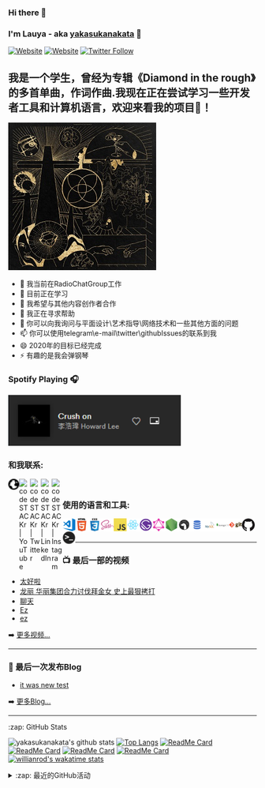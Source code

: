 ### Hi there 👋

<!--
**yakasuakanakata/yakasukanakata** is a ✨ _special_ ✨ repository because its `README.md` (this file) appears on your GitHub profile.

Here are some ideas to get you started:

- 🔭 I’m currently working on ...
- 🌱 I’m currently learning ...
- 👯 我希望与其他内容创作者合作
- 🤔 I’m looking for help with ...
- 💬 Ask me about ...
- 📫 How to reach me: ...
- 😄 Pronouns: ...
- ⚡ Fun fact: ...
-->

### I'm Lauya - aka [yakasukanakata][website] 👋

[![Website](https://forthebadge.com/images/badges/made-with-markdown.svg)]()
[![Website](https://forthebadge.com/images/badges/built-with-love.svg)]()
[![Twitter Follow](https://forthebadge.com/images/badges/ages-12.svg)]()

## 我是一个学生，曾经为专辑《Diamond in the rough》的多首单曲，作词作曲.我现在正在尝试学习一些开发者工具和计算机语言，欢迎来看我的项目🌼！

[![](https://raw.githubusercontent.com/RadioChatGroup-Link/Icon/master/github%20img/dir.jpg) ](https://open.spotify.com/album/6zPGNuCikxTQLI8ZQuHNsQ?si=9amsSnVKRgK6kXFv8ZYz3w)

- 🔭 我当前在RadioChatGroup工作
- 🌱 目前正在学习
- 👯 我希望与其他内容创作者合作
- 🤔 我正在寻求帮助
- 💬 你可以向我询问与平面设计\艺术指导\网络技术和一些其他方面的问题
- 📫 你可以使用telegram\e-mail\twitter\githubIssues的联系到我
- 😄 2020年的目标已经完成
- ⚡ 有趣的是我会弹钢琴

### Spotify Playing 🎧

[<img src="https://raw.githubusercontent.com/RadioChatGroup-Link/Icon/master/github%20img/20201004064129.png" alt="Yuniko Spotify Playing" width="350" />](https://open.spotify.com/user/4p625yvreygxzpy035o7wsvo2)
<!--
<iframe src="https://open.spotify.com/embed/track/4LSPhOVHew694KG2IAA6Ap" width="300" height="380" frameborder="0" allowtransparency="true" allow="encrypted-media"></iframe>
-->
### 和我联系:

[<img align="left" alt="codeSTACKr.com" width="22px" src="https://raw.githubusercontent.com/iconic/open-iconic/master/svg/globe.svg" />][website]
[<img align="left" alt="codeSTACKr | YouTube" width="22px" src="https://cdn.jsdelivr.net/npm/simple-icons@v3/icons/youtube.svg" />][youtube]
[<img align="left" alt="codeSTACKr | Twitter" width="22px" src="https://cdn.jsdelivr.net/npm/simple-icons@v3/icons/twitter.svg" />][twitter]
[<img align="left" alt="codeSTACKr | LinkedIn" width="22px" src="https://cdn.jsdelivr.net/npm/simple-icons@v3/icons/linkedin.svg" />][linkedin]
[<img align="left" alt="codeSTACKr | Instagram" width="22px" src="https://cdn.jsdelivr.net/npm/simple-icons@v3/icons/instagram.svg" />][instagram]

<br />

### 使用的语言和工具:

[<img align="left" alt="Visual Studio Code" width="26px" src="https://raw.githubusercontent.com/github/explore/80688e429a7d4ef2fca1e82350fe8e3517d3494d/topics/visual-studio-code/visual-studio-code.png" />][webdevplaylist]
[<img align="left" alt="HTML5" width="26px" src="https://raw.githubusercontent.com/github/explore/80688e429a7d4ef2fca1e82350fe8e3517d3494d/topics/html/html.png" />][webdevplaylist]
[<img align="left" alt="CSS3" width="26px" src="https://raw.githubusercontent.com/github/explore/80688e429a7d4ef2fca1e82350fe8e3517d3494d/topics/css/css.png" />][cssplaylist]
[<img align="left" alt="Sass" width="26px" src="https://raw.githubusercontent.com/github/explore/80688e429a7d4ef2fca1e82350fe8e3517d3494d/topics/sass/sass.png" />][cssplaylist]
[<img align="left" alt="JavaScript" width="26px" src="https://raw.githubusercontent.com/github/explore/80688e429a7d4ef2fca1e82350fe8e3517d3494d/topics/javascript/javascript.png" />][jsplaylist]
[<img align="left" alt="React" width="26px" src="https://raw.githubusercontent.com/github/explore/80688e429a7d4ef2fca1e82350fe8e3517d3494d/topics/react/react.png" />][reactplaylist]
[<img align="left" alt="Gatsby" width="26px" src="https://raw.githubusercontent.com/github/explore/e94815998e4e0713912fed477a1f346ec04c3da2/topics/gatsby/gatsby.png" />][webdevplaylist]
[<img align="left" alt="GraphQL" width="26px" src="https://raw.githubusercontent.com/github/explore/80688e429a7d4ef2fca1e82350fe8e3517d3494d/topics/graphql/graphql.png" />][webdevplaylist]
[<img align="left" alt="Node.js" width="26px" src="https://raw.githubusercontent.com/github/explore/80688e429a7d4ef2fca1e82350fe8e3517d3494d/topics/nodejs/nodejs.png" />][webdevplaylist]
[<img align="left" alt="Deno" width="26px" src="https://raw.githubusercontent.com/github/explore/361e2821e2dea67711cde99c9c40ed357061cf27/topics/deno/deno.png" />][webdevplaylist]
[<img align="left" alt="SQL" width="26px" src="https://raw.githubusercontent.com/github/explore/80688e429a7d4ef2fca1e82350fe8e3517d3494d/topics/sql/sql.png" />][webdevplaylist]
[<img align="left" alt="MySQL" width="26px" src="https://raw.githubusercontent.com/github/explore/80688e429a7d4ef2fca1e82350fe8e3517d3494d/topics/mysql/mysql.png" />][webdevplaylist]
[<img align="left" alt="MongoDB" width="26px" src="https://raw.githubusercontent.com/github/explore/80688e429a7d4ef2fca1e82350fe8e3517d3494d/topics/mongodb/mongodb.png" />][webdevplaylist]
[<img align="left" alt="Git" width="26px" src="https://raw.githubusercontent.com/github/explore/80688e429a7d4ef2fca1e82350fe8e3517d3494d/topics/git/git.png" />][webdevplaylist]
[<img align="left" alt="GitHub" width="26px" src="https://raw.githubusercontent.com/github/explore/78df643247d429f6cc873026c0622819ad797942/topics/github/github.png" />][webdevplaylist]
[<img align="left" alt="Terminal" width="26px" src="https://raw.githubusercontent.com/github/explore/80688e429a7d4ef2fca1e82350fe8e3517d3494d/topics/terminal/terminal.png" />][webdevplaylist]

<br />
<br />

---

### 📺 最后一部的视频

<!-- YOUTUBE:START -->
- [太好啦](https://www.youtube.com/watch?v=fQl7ADS7cAk)
- [龙丽 华丽集团合力讨伐拜金女 史上最狠拷打](https://www.youtube.com/watch?v=ia4OqygLm7k)
- [聊天](https://www.youtube.com/watch?v=xeP0wNs4UHs)
- [Ez](https://www.youtube.com/watch?v=wTVrr4s0GHI)
- [ez](https://www.youtube.com/watch?v=9i4DVnFFHrI)
<!-- YOUTUBE:END -->

➡️ [更多视频...](https://youtube.com/UCGCiuU5A-CVr0nYg2pbA9Hw)

---

### 📕 最后一次发布Blog

<!-- BLOG-POST-LIST:START -->
- [it was new test](https://dev.to/yakasuakanakata/it-was-new-test-41m2)
<!-- BLOG-POST-LIST:END -->

➡️ [更多Blog...](https://radiochatgroup-link.github.io)

---
  <summary>:zap: GitHub Stats</summary>

  ![yakasukanakata's github stats](https://github-readme-stats.vercel.app/api?username=yakasukanakata&show_icons=true)
  [![Top Langs](https://github-readme-stats.vercel.app/api/top-langs/?username=yakasukanakata&layout=compact)](https://github.com/RadioChatGroup-Link/subscribe)
  [![ReadMe Card](https://github-readme-stats.vercel.app/api/pin/?username=RadioChatGroup-Link&repo=subscribe)](https://github.com/RadioChatGroup-Link/subscribe)
  [![ReadMe Card](https://github-readme-stats.vercel.app/api/pin/?username=RadioChatGroup-Link&repo=RadioChatGroup-Link.github.io)](https://github.com/RadioChatGroup-Link/RadioChatGroup-Link.github.io)
  [![ReadMe Card](https://github-readme-stats.vercel.app/api/pin/?username=RadioChatGroup-Link&repo=pages)](https://github.com/RadioChatGroup-Link/pages)
  [![ReadMe Card](https://github-readme-stats.vercel.app/api/pin/?username=RadioChatGroup-Link&repo=Netch)](https://github.com/RadioChatGroup-Link/Netch)
  [![willianrod's wakatime stats](https://github-readme-stats.vercel.app/api/wakatime?username=yakasukanakata)](https://github.com/yakasukanakata/yakasukanakata)


  


<details>
  <summary>:zap: 最近的GitHub活动</summary>
  
<!--START_SECTION:activity-->
1. ❗️ Opened issue [#1](https://github.com/yakasukanakata/yakasukanakata/issues/1) in [yakasukanakata/yakasukanakata](https://github.com/yakasukanakata/yakasukanakata)
<!--END_SECTION:activity-->

---

 <details>
  <img align="left" alt="yakasukanakata's GitHub Stats" src="https://github-readme-stats.vercel.app/api?username=yakasukanakata&show_icons=true&hide_border=true" />
  
  ![Anurag's github stats](https://github-readme-stats.vercel.app/api?username=yakasukanakata&show_icons=true&theme=tokyonight)
 


</details>

[website]: -
[course]: -
[twitter]: -
[youtube]: -
[instagram]: -
[linkedin]: https://linkedin.com/in/-
[webdevplaylist]: https://www.youtube.com/playlist?list=P-
[jsplaylist]: https://www.youtube.com/playlist?list=P-
[cssplaylist]: https://www.youtube.com/playlist?list=PL-
[reactplaylist]: https://www.youtube.com/playlist?list=P-
